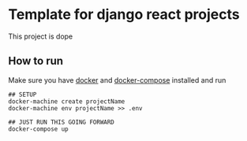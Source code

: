 # Template for django react projects

This project is dope

## How to run

Make sure you have [docker](https://docs.docker.com/install/) and [docker-compose](https://docs.docker.com/compose/install/) installed and run

```shell
## SETUP
docker-machine create projectName
docker-machine env projectName >> .env

## JUST RUN THIS GOING FORWARD
docker-compose up  
```
